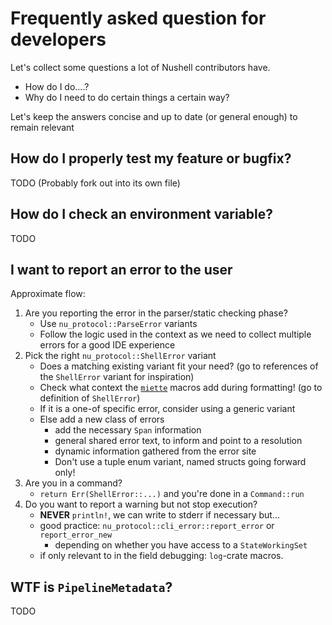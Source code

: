 # Frequently asked question for developers

Let's collect some questions a lot of Nushell contributors have.
- How do I do....?
- Why do I need to do certain things a certain way?

Let's keep the answers concise and up to date (or general enough) to remain relevant

## How do I properly test my feature or bugfix?
TODO (Probably fork out into its own file)

## How do I check an environment variable?
TODO

## I want to report an error to the user

Approximate flow:

1. Are you reporting the error in the parser/static checking phase?
    - Use `nu_protocol::ParseError` variants
    - Follow the logic used in the context as we need to collect multiple errors for a good IDE experience
2. Pick the right `nu_protocol::ShellError` variant
    - Does a matching existing variant fit your need? (go to references of the `ShellError` variant for inspiration)
    - Check what context the [`miette`](https://docs.rs/miette) macros add during formatting! (go to definition of `ShellError`)
    - If it is a one-of specific error, consider using a generic variant
    - Else add a new class of errors
        - add the necessary `Span` information
        - general shared error text, to inform and point to a resolution
        - dynamic information gathered from the error site
        - Don't use a tuple enum variant, named structs going forward only!
3. Are you in a command?
    - `return Err(ShellError::...)` and you're done in a `Command::run`
4. Do you want to report a warning but not stop execution?
    - **NEVER** `println!`, we can write to stderr if necessary but...
    - good practice: `nu_protocol::cli_error::report_error` or `report_error_new`
        - depending on whether you have access to a `StateWorkingSet`
    - if only relevant to in the field debugging: `log`-crate macros.

## WTF is `PipelineMetadata`?
TODO
